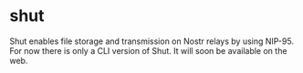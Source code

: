 # shut
Shut enables file storage and transmission on Nostr relays by using NIP-95. For now there is only a CLI version of Shut. It will soon be available on the web.